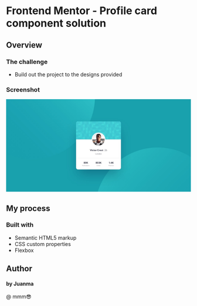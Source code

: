 # Frontend Mentor - Profile card component solution

## Overview

### The challenge

- Build out the project to the designs provided

### Screenshot

![desktop](design/desktop-design.jpg "desktop-design")


## My process

### Built with

- Semantic HTML5 markup
- CSS custom properties
- Flexbox




## Author

#### by Juanma

@ mmm:sunglasses:
